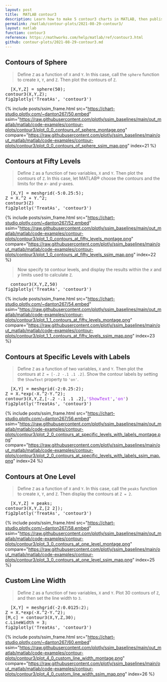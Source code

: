 ```yaml
---
layout: post
title:  MATLAB contour3
description: Learn how to make 5 contour3 charts in MATLAB, then publish them to the Web with Plotly.
permalink: /matlab/contour-plots/2021-08-29-contour3/
layout: matlab
function: contour3
reference: https://mathworks.com/help/matlab/ref/contour3.html
github: contour-plots/2021-08-29-contour3.md
---
```


## Contours of Sphere

> Define `Z` as a function of `X` and `Y`. In this case, call the `sphere` function to create `X`, `Y`, and `Z`. Then plot the contours of `Z`.

<pre class="mcode">
  [X,Y,Z] = sphere(50);
contour3(X,Y,Z);
fig2plotly('TreatAs', 'contour3')
</pre>

{% include posts/ssim_frame.html 
  src="https://chart-studio.plotly.com/~danton267/50.embed" 
  ssim="https://raw.githubusercontent.com/plotly/ssim_baselines/main/out_matlab/matlab/code-examples/contour-plots/contour3/plot_0_0_contours_of_sphere_montage.png" 
  compare="https://raw.githubusercontent.com/plotly/ssim_baselines/main/out_matlab/matlab/code-examples/contour-plots/contour3/plot_0_0_contours_of_sphere_ssim_map.png" 
  index=21
%}



<!--------------------- EXAMPLE BREAK ------------------------->

## Contours at Fifty Levels

> Define `Z` as a function of two variables, `X` and `Y`. Then plot the contours of `Z`. In this case, let MATLAB® choose the contours and the limits for the *x*- and *y*-axes.

<pre class="mcode">
  [X,Y] = meshgrid(-5:0.25:5);
Z = X.^2 + Y.^2;
contour3(Z)
fig2plotly('TreatAs', 'contour3')
</pre>

{% include posts/ssim_frame.html 
  src="https://chart-studio.plotly.com/~danton267/52.embed" 
  ssim="https://raw.githubusercontent.com/plotly/ssim_baselines/main/out_matlab/matlab/code-examples/contour-plots/contour3/plot_1_0_contours_at_fifty_levels_montage.png" 
  compare="https://raw.githubusercontent.com/plotly/ssim_baselines/main/out_matlab/matlab/code-examples/contour-plots/contour3/plot_1_0_contours_at_fifty_levels_ssim_map.png" 
  index=22
%}

> Now specify `50` contour levels, and display the results within the *x* and *y* limits used to calculate `Z`.

<pre class="mcode">
  contour3(X,Y,Z,50)
fig2plotly('TreatAs', 'contour3')
</pre>

{% include posts/ssim_frame.html 
  src="https://chart-studio.plotly.com/~danton267/54.embed" 
  ssim="https://raw.githubusercontent.com/plotly/ssim_baselines/main/out_matlab/matlab/code-examples/contour-plots/contour3/plot_1_1_contours_at_fifty_levels_montage.png" 
  compare="https://raw.githubusercontent.com/plotly/ssim_baselines/main/out_matlab/matlab/code-examples/contour-plots/contour3/plot_1_1_contours_at_fifty_levels_ssim_map.png" 
  index=23
%}



<!--------------------- EXAMPLE BREAK ------------------------->

## Contours at Specific Levels with Labels

> Define `Z` as a function of two variables, `X` and `Y`. Then plot the contours at `Z = [-.2 -.1 .1 .2]`. Show the contour labels by setting the `ShowText` property to `'on'`.

<pre class="mcode">
  [X,Y] = meshgrid(-2:0.25:2);
Z = X.*exp(-X.^2-Y.^2);
contour3(X,Y,Z,[-.2 -.1 .1 .2],<span style='color:#A020F0'>'ShowText'</span>,<span style='color:#A020F0'>'on'</span>)
fig2plotly('TreatAs', 'contour3')
</pre>

{% include posts/ssim_frame.html 
  src="https://chart-studio.plotly.com/~danton267/56.embed" 
  ssim="https://raw.githubusercontent.com/plotly/ssim_baselines/main/out_matlab/matlab/code-examples/contour-plots/contour3/plot_2_0_contours_at_specific_levels_with_labels_montage.png" 
  compare="https://raw.githubusercontent.com/plotly/ssim_baselines/main/out_matlab/matlab/code-examples/contour-plots/contour3/plot_2_0_contours_at_specific_levels_with_labels_ssim_map.png" 
  index=24
%}



<!--------------------- EXAMPLE BREAK ------------------------->

## Contours at One Level

> Define `Z` as a function of `X` and `Y`. In this case, call the `peaks` function to create `X`, `Y`, and `Z`. Then display the contours at `Z = 2`.

<pre class="mcode">
  [X,Y,Z] = peaks;
contour3(X,Y,Z,[2 2]);
fig2plotly('TreatAs', 'contour3')
</pre>

{% include posts/ssim_frame.html 
  src="https://chart-studio.plotly.com/~danton267/58.embed" 
  ssim="https://raw.githubusercontent.com/plotly/ssim_baselines/main/out_matlab/matlab/code-examples/contour-plots/contour3/plot_3_0_contours_at_one_level_montage.png" 
  compare="https://raw.githubusercontent.com/plotly/ssim_baselines/main/out_matlab/matlab/code-examples/contour-plots/contour3/plot_3_0_contours_at_one_level_ssim_map.png" 
  index=25
%}



<!--------------------- EXAMPLE BREAK ------------------------->

## Custom Line Width

> Define `Z` as a function of two variables, `X` and `Y`. Plot 30 contours of `Z`, and then set the line width to `3`.

<pre class="mcode">
  [X,Y] = meshgrid(-2:0.0125:2);
Z = X.*exp(-X.^2-Y.^2);
[M,c] = contour3(X,Y,Z,30);
c.LineWidth = 3;
fig2plotly('TreatAs', 'contour3')
</pre>

{% include posts/ssim_frame.html 
  src="https://chart-studio.plotly.com/~danton267/60.embed" 
  ssim="https://raw.githubusercontent.com/plotly/ssim_baselines/main/out_matlab/matlab/code-examples/contour-plots/contour3/plot_4_0_custom_line_width_montage.png" 
  compare="https://raw.githubusercontent.com/plotly/ssim_baselines/main/out_matlab/matlab/code-examples/contour-plots/contour3/plot_4_0_custom_line_width_ssim_map.png" 
  index=26
%}



<!--------------------- EXAMPLE BREAK ------------------------->

